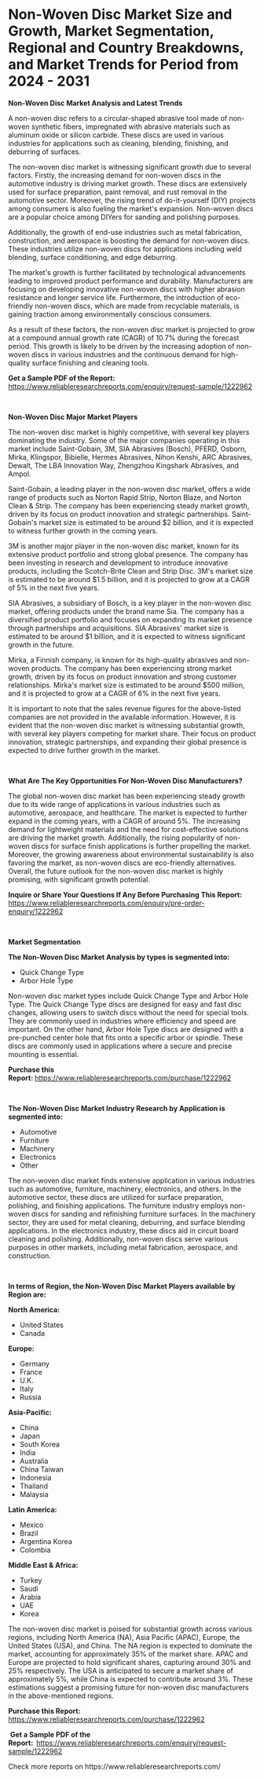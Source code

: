 <p><h1>Non-Woven Disc Market Size and Growth, Market Segmentation, Regional and Country Breakdowns, and Market Trends for Period from 2024 -  2031</h1></p><p><strong>Non-Woven Disc Market Analysis and Latest Trends</strong></p>
<p><p>A non-woven disc refers to a circular-shaped abrasive tool made of non-woven synthetic fibers, impregnated with abrasive materials such as aluminum oxide or silicon carbide. These discs are used in various industries for applications such as cleaning, blending, finishing, and deburring of surfaces.</p><p>The non-woven disc market is witnessing significant growth due to several factors. Firstly, the increasing demand for non-woven discs in the automotive industry is driving market growth. These discs are extensively used for surface preparation, paint removal, and rust removal in the automotive sector. Moreover, the rising trend of do-it-yourself (DIY) projects among consumers is also fueling the market's expansion. Non-woven discs are a popular choice among DIYers for sanding and polishing purposes.</p><p>Additionally, the growth of end-use industries such as metal fabrication, construction, and aerospace is boosting the demand for non-woven discs. These industries utilize non-woven discs for applications including weld blending, surface conditioning, and edge deburring.</p><p>The market's growth is further facilitated by technological advancements leading to improved product performance and durability. Manufacturers are focusing on developing innovative non-woven discs with higher abrasion resistance and longer service life. Furthermore, the introduction of eco-friendly non-woven discs, which are made from recyclable materials, is gaining traction among environmentally conscious consumers.</p><p>As a result of these factors, the non-woven disc market is projected to grow at a compound annual growth rate (CAGR) of 10.7% during the forecast period. This growth is likely to be driven by the increasing adoption of non-woven discs in various industries and the continuous demand for high-quality surface finishing and cleaning tools.</p></p>
<p><strong>Get a Sample PDF of the Report:&nbsp;</strong> <a href="https://www.reliableresearchreports.com/enquiry/request-sample/1222962">https://www.reliableresearchreports.com/enquiry/request-sample/1222962</a></p>
<p>&nbsp;</p>
<p><strong>Non-Woven Disc Major Market Players</strong></p>
<p><p>The non-woven disc market is highly competitive, with several key players dominating the industry. Some of the major companies operating in this market include Saint-Gobain, 3M, SIA Abrasives (Bosch), PFERD, Osborn, Mirka, Klingspor, Bibielle, Hermes Abrasives, Nihon Kenshi, ARC Abrasives, Dewalt, The LBA Innovation Way, Zhengzhou Kingshark Abrasives, and Ampol.</p><p>Saint-Gobain, a leading player in the non-woven disc market, offers a wide range of products such as Norton Rapid Strip, Norton Blaze, and Norton Clean & Strip. The company has been experiencing steady market growth, driven by its focus on product innovation and strategic partnerships. Saint-Gobain's market size is estimated to be around $2 billion, and it is expected to witness further growth in the coming years.</p><p>3M is another major player in the non-woven disc market, known for its extensive product portfolio and strong global presence. The company has been investing in research and development to introduce innovative products, including the Scotch-Brite Clean and Strip Disc. 3M's market size is estimated to be around $1.5 billion, and it is projected to grow at a CAGR of 5% in the next five years.</p><p>SIA Abrasives, a subsidiary of Bosch, is a key player in the non-woven disc market, offering products under the brand name Sia. The company has a diversified product portfolio and focuses on expanding its market presence through partnerships and acquisitions. SIA Abrasives' market size is estimated to be around $1 billion, and it is expected to witness significant growth in the future.</p><p>Mirka, a Finnish company, is known for its high-quality abrasives and non-woven products. The company has been experiencing strong market growth, driven by its focus on product innovation and strong customer relationships. Mirka's market size is estimated to be around $500 million, and it is projected to grow at a CAGR of 6% in the next five years.</p><p>It is important to note that the sales revenue figures for the above-listed companies are not provided in the available information. However, it is evident that the non-woven disc market is witnessing substantial growth, with several key players competing for market share. Their focus on product innovation, strategic partnerships, and expanding their global presence is expected to drive further growth in the market.</p></p>
<p>&nbsp;</p>
<p><strong>What Are The Key Opportunities For Non-Woven Disc Manufacturers?</strong></p>
<p><p>The global non-woven disc market has been experiencing steady growth due to its wide range of applications in various industries such as automotive, aerospace, and healthcare. The market is expected to further expand in the coming years, with a CAGR of around 5%. The increasing demand for lightweight materials and the need for cost-effective solutions are driving the market growth. Additionally, the rising popularity of non-woven discs for surface finish applications is further propelling the market. Moreover, the growing awareness about environmental sustainability is also favoring the market, as non-woven discs are eco-friendly alternatives. Overall, the future outlook for the non-woven disc market is highly promising, with significant growth potential.</p></p>
<p><strong>Inquire or Share Your Questions If Any Before Purchasing This Report:</strong> <a href="https://www.reliableresearchreports.com/enquiry/pre-order-enquiry/1222962">https://www.reliableresearchreports.com/enquiry/pre-order-enquiry/1222962</a></p>
<p>&nbsp;</p>
<p><strong>Market Segmentation</strong></p>
<p><strong>The Non-Woven Disc Market Analysis by types is segmented into:</strong></p>
<p><ul><li>Quick Change Type</li><li>Arbor Hole Type</li></ul></p>
<p><p>Non-woven disc market types include Quick Change Type and Arbor Hole Type. The Quick Change Type discs are designed for easy and fast disc changes, allowing users to switch discs without the need for special tools. They are commonly used in industries where efficiency and speed are important. On the other hand, Arbor Hole Type discs are designed with a pre-punched center hole that fits onto a specific arbor or spindle. These discs are commonly used in applications where a secure and precise mounting is essential.</p></p>
<p><strong>Purchase this Report:&nbsp;</strong><a href="https://www.reliableresearchreports.com/purchase/1222962">https://www.reliableresearchreports.com/purchase/1222962</a></p>
<p>&nbsp;</p>
<p><strong>The Non-Woven Disc Market Industry Research by Application is segmented into:</strong></p>
<p><ul><li>Automotive</li><li>Furniture</li><li>Machinery</li><li>Electronics</li><li>Other</li></ul></p>
<p><p>The non-woven disc market finds extensive application in various industries such as automotive, furniture, machinery, electronics, and others. In the automotive sector, these discs are utilized for surface preparation, polishing, and finishing applications. The furniture industry employs non-woven discs for sanding and refinishing furniture surfaces. In the machinery sector, they are used for metal cleaning, deburring, and surface blending applications. In the electronics industry, these discs aid in circuit board cleaning and polishing. Additionally, non-woven discs serve various purposes in other markets, including metal fabrication, aerospace, and construction.</p></p>
<p>&nbsp;</p>
<p><strong>In terms of Region, the Non-Woven Disc Market Players available by Region are:</strong></p>
<p>
    <p> <strong> North America: </strong>
        <ul>
            <li>United States</li>
            <li>Canada</li>
        </ul>
        </p> 
    <p> <strong> Europe: </strong>
        <ul>
            <li>Germany</li>
            <li>France</li>
            <li>U.K.</li>
            <li>Italy</li>
            <li>Russia</li>
        </ul>
        </p> 
    <p> <strong> Asia-Pacific: </strong>
        <ul>
            <li>China</li>
            <li>Japan</li>
            <li>South Korea</li>
            <li>India</li>
            <li>Australia</li>
            <li>China Taiwan</li>
            <li>Indonesia</li>
            <li>Thailand</li>
            <li>Malaysia</li>
        </ul>
        </p> 
    <p> <strong> Latin America: </strong>
        <ul>
            <li>Mexico</li>
            <li>Brazil</li>
            <li>Argentina Korea</li>
            <li>Colombia</li>
        </ul>
        </p> 
    <p> <strong> Middle East & Africa: </strong>
        <ul>
            <li>Turkey</li>
            <li>Saudi</li>
            <li>Arabia</li>
            <li>UAE</li>
            <li>Korea</li>
        </ul>
    </p>
    </p>
<p><p>The non-woven disc market is poised for substantial growth across various regions, including North America (NA), Asia Pacific (APAC), Europe, the United States (USA), and China. The NA region is expected to dominate the market, accounting for approximately 35% of the market share. APAC and Europe are projected to hold significant shares, capturing around 30% and 25% respectively. The USA is anticipated to secure a market share of approximately 5%, while China is expected to contribute around 3%. These estimations suggest a promising future for non-woven disc manufacturers in the above-mentioned regions.</p></p>
<p><strong>Purchase this Report: </strong><a href="https://www.reliableresearchreports.com/purchase/1222962">https://www.reliableresearchreports.com/purchase/1222962</a></p>
<p>&nbsp;<strong>Get a Sample PDF of the Report:&nbsp;&nbsp;</strong><a href="https://www.reliableresearchreports.com/enquiry/request-sample/1222962">https://www.reliableresearchreports.com/enquiry/request-sample/1222962</a></p>
<p><strong></strong></p>
<p>Check more reports on https://www.reliableresearchreports.com/</p>
